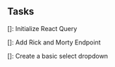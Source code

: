 ## Tasks

[]: Initialize React Query

[]: Add Rick and Morty Endpoint

[]: Create a basic select dropdown